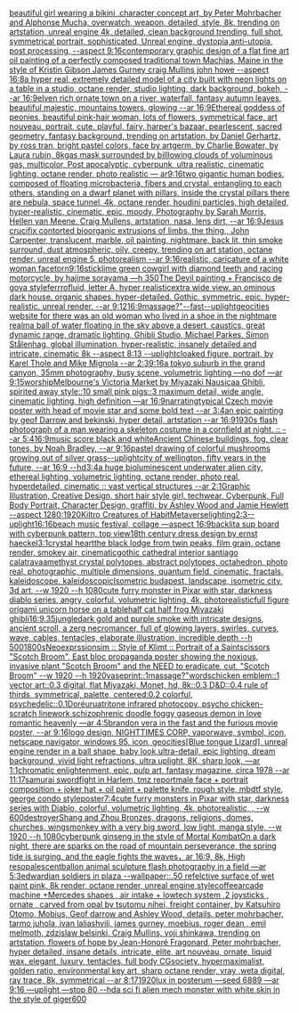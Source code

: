 [beautiful girl wearing a bikini ,character concept art, by Peter Mohrbacher and Alphonse Mucha, overwatch, weapon, detailed, style, 8k, trending on artstation, unreal engine 4k, detailed, clean background trending, full shot, symmetrical portrait, sophisticated, Unreal engine, dystopia,anti-utopia, post processing, --aspect 9:16](https://www.ebank.nz/aiartgenerator?category=beautiful%20girl%20wearing%20a%20bikini%20%2Ccharacter%20concept%20art%2C%20by%20Peter%20Mohrbacher%20and%20Alphonse%20Mucha%2C%20overwatch%2C%20weapon%2C%20detailed%2C%20style%2C%208k%2C%20trending%20on%20artstation%2C%20unreal%20engine%204k%2C%20detailed%2C%20clean%20background%20trending%2C%20full%20shot%2C%20symmetrical%20portrait%2C%20sophisticated%2C%20Unreal%20engine%2C%20dystopia%2Canti-utopia%2C%20post%20processing%2C%20--aspect%209%3A16)[contemporary graphic design of a flat fine art oil painting of a perfectly composed traditional town Machias, Maine in the style of Kristin Gibson James Gurney craig Mullins john howe --aspect 16:8](https://www.ebank.nz/aiartgenerator?category=contemporary%20graphic%20design%20of%20a%20flat%20fine%20art%20oil%20painting%20of%20a%20perfectly%20composed%20traditional%20town%20Machias%2C%20Maine%20in%20the%20style%20of%20Kristin%20Gibson%20James%20Gurney%20craig%20Mullins%20john%20howe%20--aspect%2016%3A8)[a hyper real, extremely detailed model of a city built with neon lights on a table in a studio, octane render, studio lighting, dark background, bokeh, --ar 16:9](https://www.ebank.nz/aiartgenerator?category=a%20hyper%20real%2C%20extremely%20detailed%20model%20of%20a%20city%20built%20with%20neon%20lights%20on%20a%20table%20in%20a%20studio%2C%20octane%20render%2C%20studio%20lighting%2C%20dark%20background%2C%20bokeh%2C%20--ar%2016%3A9)[elven rich ornate town on a river, waterfall, fantasy autumn leaves, beautiful majestic, mountains towers, glowing --ar 16:9](https://www.ebank.nz/aiartgenerator?category=elven%20rich%20ornate%20town%20on%20a%20river%2C%20waterfall%2C%20fantasy%20autumn%20leaves%2C%20beautiful%20majestic%2C%20mountains%20towers%2C%20glowing%20--ar%2016%3A9)[Ethereal goddess of peonies, beautiful pink-hair woman, lots of flowers, symmetrical face, art nouveau, portrait, cute, playful, fairy, harper's bazaar, pearlescent, sacred geometry, fantasy background, trending on artstation, by Daniel Gerhartz, by ross tran, bright pastel colors, face by artgerm, by Charlie Bowater, by Laura rubin, 8k](https://www.ebank.nz/aiartgenerator?category=Ethereal%20goddess%20of%20peonies%2C%20beautiful%20pink-hair%20woman%2C%20lots%20of%20flowers%2C%20symmetrical%20face%2C%20art%20nouveau%2C%20portrait%2C%20cute%2C%20playful%2C%20fairy%2C%20harper%27s%20bazaar%2C%20pearlescent%2C%20sacred%20geometry%2C%20fantasy%20background%2C%20trending%20on%20artstation%2C%20by%20Daniel%20Gerhartz%2C%20by%20ross%20tran%2C%20bright%20pastel%20colors%2C%20face%20by%20artgerm%2C%20by%20Charlie%20Bowater%2C%20by%20Laura%20rubin%2C%208k)[gas mask surrounded by billlowing clouds of voluminous gas, multicolor, Post apocalyptic, cyberpunk, ultra realistic, cinematic lighting, octane render, photo realistic — ar9:16](https://www.ebank.nz/aiartgenerator?category=gas%20mask%20surrounded%20by%20billlowing%20clouds%20of%20voluminous%20gas%2C%20multicolor%2C%20Post%20apocalyptic%2C%20cyberpunk%2C%20ultra%20realistic%2C%20cinematic%20lighting%2C%20octane%20render%2C%20photo%20realistic%20%E2%80%94%20ar9%3A16)[two gigantic human bodies, composed of floating microbacteria, fibers and crystal, entangling to each others, standing on a dwarf planet with pillars, inside the crystal pillars there are nebula, space tunnel, 4k, octane render, houdini particles, high detailed, hyper-realistic, cinematic, epic, moody, Photography by Sarah Morris, Hellen van Meene, Craig Mullens, artstation, nasa, lens dirt, --ar 16:9](https://www.ebank.nz/aiartgenerator?category=two%20gigantic%20human%20bodies%2C%20composed%20of%20floating%20microbacteria%2C%20fibers%20and%20crystal%2C%20entangling%20to%20each%20others%2C%20standing%20on%20a%20dwarf%20planet%20with%20pillars%2C%20inside%20the%20crystal%20pillars%20there%20are%20nebula%2C%20space%20tunnel%2C%204k%2C%20octane%20render%2C%20houdini%20particles%2C%20high%20detailed%2C%20hyper-realistic%2C%20cinematic%2C%20epic%2C%20moody%2C%20Photography%20by%20Sarah%20Morris%2C%20Hellen%20van%20Meene%2C%20Craig%20Mullens%2C%20artstation%2C%20nasa%2C%20lens%20dirt%2C%20--ar%2016%3A9)[Jesus crucifix contorted bioorganic extrusions of limbs, the thing,, John Carpenter, translucent, marble, oil painting, nightmare, back lit, thin smoke surround, dust atmospheric, oily, creepy, trending on art station, octane render, unreal engine 5, photorealism --ar 9:16](https://www.ebank.nz/aiartgenerator?category=Jesus%20crucifix%20contorted%20bioorganic%20extrusions%20of%20limbs%2C%20the%20thing%2C%2C%20John%20Carpenter%2C%20translucent%2C%20marble%2C%20oil%20painting%2C%20nightmare%2C%20back%20lit%2C%20thin%20smoke%20surround%2C%20dust%20atmospheric%2C%20oily%2C%20creepy%2C%20trending%20on%20art%20station%2C%20octane%20render%2C%20unreal%20engine%205%2C%20photorealism%20--ar%209%3A16)[realistic, caricature of a white woman face](https://www.ebank.nz/aiartgenerator?category=realistic%2C%20caricature%20of%20a%20white%20woman%20face)[torn](https://www.ebank.nz/aiartgenerator?category=torn)[9:16](https://www.ebank.nz/aiartgenerator?category=9%3A16)[stick](https://www.ebank.nz/aiartgenerator?category=stick)[lime green cowgirl with diamond teeth and racing motorcycle, by hajime sorayama —h 350](https://www.ebank.nz/aiartgenerator?category=lime%20green%20cowgirl%20with%20diamond%20teeth%20and%20racing%20motorcycle%2C%20by%20hajime%20sorayama%20%E2%80%94h%20350)[The Devil painting + Francisco de goya style](https://www.ebank.nz/aiartgenerator?category=The%20Devil%20painting%20%2B%20Francisco%20de%20goya%20style)[ferrrofluid, letter A, hyper realistic](https://www.ebank.nz/aiartgenerator?category=ferrrofluid%2C%20letter%20A%2C%20hyper%20realistic)[extra wide view. an ominous dark house. organic shapes. hyper-detailed. Gothic. symmetric. epic. hyper-realistic. unreal render. --ar 9:12](https://www.ebank.nz/aiartgenerator?category=extra%20wide%20view.%20an%20ominous%20dark%20house.%20organic%20shapes.%20hyper-detailed.%20Gothic.%20symmetric.%20epic.%20hyper-realistic.%20unreal%20render.%20--ar%209%3A12)[16:9](https://www.ebank.nz/aiartgenerator?category=16%3A9)[massage?"](https://www.ebank.nz/aiartgenerator?category=massage%3F%22)[--fast](https://www.ebank.nz/aiartgenerator?category=--fast)[--uplight](https://www.ebank.nz/aiartgenerator?category=--uplight)[geocities website for there was an old woman who lived in a shoe in the nightmare realm](https://www.ebank.nz/aiartgenerator?category=geocities%20website%20for%20there%20was%20an%20old%20woman%20who%20lived%20in%20a%20shoe%20in%20the%20nightmare%20realm)[a ball of water floating in the sky above a desert, caustics, great dynamic range, dramatic lighting, Ghibli Studio, Michael Parkes, Simon Stålenhag, global illumination, hyper-realistic, insanely detailed and intricate, cinematic 8k --aspect 8:13 --uplight](https://www.ebank.nz/aiartgenerator?category=a%20ball%20of%20water%20floating%20in%20the%20sky%20above%20a%20desert%2C%20caustics%2C%20great%20dynamic%20range%2C%20dramatic%20lighting%2C%20Ghibli%20Studio%2C%20Michael%20Parkes%2C%20Simon%20St%C3%A5lenhag%2C%20global%20illumination%2C%20hyper-realistic%2C%20insanely%20detailed%20and%20intricate%2C%20cinematic%208k%20--aspect%208%3A13%20--uplight)[cloaked figure, portrait, by Karel Thole and Mike Mignola --ar 2:3](https://www.ebank.nz/aiartgenerator?category=cloaked%20figure%2C%20portrait%2C%20by%20Karel%20Thole%20and%20Mike%20Mignola%20--ar%202%3A3)[9:16](https://www.ebank.nz/aiartgenerator?category=9%3A16)[a tokyo suburb in the grand canyon, 35mm photography, busy scene, volumetric lighting —no dof —ar 9:15](https://www.ebank.nz/aiartgenerator?category=a%20tokyo%20suburb%20in%20the%20grand%20canyon%2C%2035mm%20photography%2C%20busy%20scene%2C%20volumetric%20lighting%20%E2%80%94no%20dof%20%E2%80%94ar%209%3A15)[worship](https://www.ebank.nz/aiartgenerator?category=worship)[Melbourne's Victoria Market by Miyazaki Nausicaa Ghibli, spirited away style::10 small pink pigs::3 maximum detail, wide angle, cinematic lighting, high definition —ar 16:9](https://www.ebank.nz/aiartgenerator?category=Melbourne%27s%20Victoria%20Market%20by%20Miyazaki%20Nausicaa%20Ghibli%2C%20spirited%20away%20style%3A%3A10%20small%20pink%20pigs%3A%3A3%20maximum%20detail%2C%20wide%20angle%2C%20cinematic%20lighting%2C%20high%20definition%20%E2%80%94ar%2016%3A9)[narrating](https://www.ebank.nz/aiartgenerator?category=narrating)[typical Czech movie poster with head of movie star and some bold text --ar 3:4](https://www.ebank.nz/aiartgenerator?category=typical%20Czech%20movie%20poster%20with%20head%20of%20movie%20star%20and%20some%20bold%20text%20--ar%203%3A4)[an epic painting by geof Darrow and bekinski, hyper detail, artstation --ar 16:9](https://www.ebank.nz/aiartgenerator?category=an%20epic%20painting%20by%20geof%20Darrow%20and%20bekinski%2C%20hyper%20detail%2C%20artstation%20--ar%2016%3A9)[1930s flash photograph of a man wearing a skeleton costume in a cornfield at night. :: --ar 5:4](https://www.ebank.nz/aiartgenerator?category=1930s%20flash%20photograph%20of%20a%20man%20wearing%20a%20skeleton%20costume%20in%20a%20cornfield%20at%20night.%20%3A%3A%20--ar%205%3A4)[16:9](https://www.ebank.nz/aiartgenerator?category=16%3A9)[music score black and white](https://www.ebank.nz/aiartgenerator?category=music%20score%20black%20and%20white)[Ancient Chinese buildings, fog, clear tones, by Noah Bradley, --ar 9:16](https://www.ebank.nz/aiartgenerator?category=Ancient%20Chinese%20buildings%2C%20fog%2C%20clear%20tones%2C%20by%20Noah%20Bradley%2C%20--ar%209%3A16)[pastel drawing of colorful mushrooms growing out of silver grass](https://www.ebank.nz/aiartgenerator?category=pastel%20drawing%20of%20colorful%20mushrooms%20growing%20out%20of%20silver%20grass)[--uplight](https://www.ebank.nz/aiartgenerator?category=--uplight)[city of wellington, fifty years in the future, --ar 16:9 --hd](https://www.ebank.nz/aiartgenerator?category=city%20of%20wellington%2C%20fifty%20years%20in%20the%20future%2C%20--ar%2016%3A9%20--hd)[3:4](https://www.ebank.nz/aiartgenerator?category=3%3A4)[a huge bioluminescent underwater alien city, ethereal lighting, volumetric lighting, octane render, photo real, hyperdetailed, cinematic :: vast vertical structures --ar 2:1](https://www.ebank.nz/aiartgenerator?category=a%20huge%20bioluminescent%20underwater%20alien%20city%2C%20ethereal%20lighting%2C%20volumetric%20lighting%2C%20octane%20render%2C%20photo%20real%2C%20hyperdetailed%2C%20cinematic%20%3A%3A%20vast%20vertical%20structures%20--ar%202%3A1)[Graphic Illustration, Creative Design, short hair style girl, techwear, Cyberpunk, Full Body Portrait, Character Design, graffiti, by Ashley Wood and Jamie Hewlett --aspect 1280:1920](https://www.ebank.nz/aiartgenerator?category=Graphic%20Illustration%2C%20Creative%20Design%2C%20short%20hair%20style%20girl%2C%20techwear%2C%20Cyberpunk%2C%20Full%20Body%20Portrait%2C%20Character%20Design%2C%20graffiti%2C%20by%20Ashley%20Wood%20and%20Jamie%20Hewlett%20--aspect%201280%3A1920)[Kiltro Creatures of Habit](https://www.ebank.nz/aiartgenerator?category=Kiltro%20Creatures%20of%20Habit)[Metaverse](https://www.ebank.nz/aiartgenerator?category=Metaverse)[lighting](https://www.ebank.nz/aiartgenerator?category=lighting)[2:3](https://www.ebank.nz/aiartgenerator?category=2%3A3)[--uplight](https://www.ebank.nz/aiartgenerator?category=--uplight)[16:16](https://www.ebank.nz/aiartgenerator?category=16%3A16)[beach music festival, collage —aspect 16:9](https://www.ebank.nz/aiartgenerator?category=beach%20music%20festival%2C%20collage%20%E2%80%94aspect%2016%3A9)[backlit](https://www.ebank.nz/aiartgenerator?category=backlit)[a sup board with cyberpunk pattern, top view](https://www.ebank.nz/aiartgenerator?category=a%20sup%20board%20with%20cyberpunk%20pattern%2C%20top%20view)[18th century dress design by ernst haeckel](https://www.ebank.nz/aiartgenerator?category=18th%20century%20dress%20design%20by%20ernst%20haeckel)[3:1](https://www.ebank.nz/aiartgenerator?category=3%3A1)[crystal heart](https://www.ebank.nz/aiartgenerator?category=crystal%20heart)[the black lodge from twin peaks, film grain, octane render, smokey air, cinematic](https://www.ebank.nz/aiartgenerator?category=the%20black%20lodge%20from%20twin%20peaks%2C%20film%20grain%2C%20octane%20render%2C%20smokey%20air%2C%20cinematic)[gothic cathedral interior santiago calatrava](https://www.ebank.nz/aiartgenerator?category=gothic%20cathedral%20interior%20santiago%20calatrava)[amethyst crystal polytopes, abstract polytopes, octahedron, photo real, photographic, multiple dimensions, quantum field, cinematic, fractals, kaleidoscope, kaleidoscopic](https://www.ebank.nz/aiartgenerator?category=amethyst%20crystal%20polytopes%2C%20abstract%20polytopes%2C%20octahedron%2C%20photo%20real%2C%20photographic%2C%20multiple%20dimensions%2C%20quantum%20field%2C%20cinematic%2C%20fractals%2C%20kaleidoscope%2C%20kaleidoscopic)[Isometric budapest, landscape, isometric city, 3d art, --w 1920 --h 1080](https://www.ebank.nz/aiartgenerator?category=Isometric%20budapest%2C%20landscape%2C%20isometric%20city%2C%203d%20art%2C%20--w%201920%20--h%201080)[cute furry monster in Pixar with star, darkness diablo series, angry, colorful, volumetric lighting, 4k, photorealistic](https://www.ebank.nz/aiartgenerator?category=cute%20furry%20monster%20in%20Pixar%20with%20star%2C%20darkness%20diablo%20series%2C%20angry%2C%20colorful%2C%20volumetric%20lighting%2C%204k%2C%20photorealistic)[full figure origami unicorn horse on a table](https://www.ebank.nz/aiartgenerator?category=full%20figure%20origami%20unicorn%20horse%20on%20a%20table)[half cat half frog Miyazaki ghibli](https://www.ebank.nz/aiartgenerator?category=half%20cat%20half%20frog%20Miyazaki%20ghibli)[16:9](https://www.ebank.nz/aiartgenerator?category=16%3A9)[.35](https://www.ebank.nz/aiartgenerator?category=.35)[jungle](https://www.ebank.nz/aiartgenerator?category=jungle)[dark gold and purple smoke with intricate designs, ancient scroll, a zerg necromancer, full of glowing layers, swirles, curves, wave, cables, tentacles, elaborate illustration, incredible depth --h 500](https://www.ebank.nz/aiartgenerator?category=dark%20gold%20and%20purple%20smoke%20with%20intricate%20designs%2C%20ancient%20scroll%2C%20a%20zerg%20necromancer%2C%20full%20of%20glowing%20layers%2C%20swirles%2C%20curves%2C%20wave%2C%20cables%2C%20tentacles%2C%20elaborate%20illustration%2C%20incredible%20depth%20--h%20500)[1800s](https://www.ebank.nz/aiartgenerator?category=1800s)[Neoexprssionsim :: Style of Klimt :: Portrait of a Saint](https://www.ebank.nz/aiartgenerator?category=Neoexprssionsim%20%3A%3A%20Style%20of%20Klimt%20%3A%3A%20Portrait%20of%20a%20Saint)[scissors "Scotch Broom", East  bloc propaganda poster showing the noxious, invasive plant "Scotch Broom" and the NEED to eradicate, cut, "Scotch Broom" --w 1920 --h 1920](https://www.ebank.nz/aiartgenerator?category=scissors%20%22Scotch%20Broom%22%2C%20East%20%20bloc%20propaganda%20poster%20showing%20the%20noxious%2C%20invasive%20plant%20%22Scotch%20Broom%22%20and%20the%20NEED%20to%20eradicate%2C%20cut%2C%20%22Scotch%20Broom%22%20--w%201920%20--h%201920)[vase](https://www.ebank.nz/aiartgenerator?category=vase)[print::1](https://www.ebank.nz/aiartgenerator?category=print%3A%3A1)[massage?"](https://www.ebank.nz/aiartgenerator?category=massage%3F%22)[words](https://www.ebank.nz/aiartgenerator?category=words)[chicken emblem::1 vector art::0.3 digital, flat Miyazaki, Monet, hd, 8k::0.3 D&D::0.4 rule of thirds, symmetrical, palette, centered:0.2 colorful, psychedelic::0.1](https://www.ebank.nz/aiartgenerator?category=chicken%20emblem%3A%3A1%20vector%20art%3A%3A0.3%20digital%2C%20flat%20Miyazaki%2C%20Monet%2C%20hd%2C%208k%3A%3A0.3%20D%26D%3A%3A0.4%20rule%20of%20thirds%2C%20symmetrical%2C%20palette%2C%20centered%3A0.2%20colorful%2C%20psychedelic%3A%3A0.1)[Doré](https://www.ebank.nz/aiartgenerator?category=Dor%C3%A9)[urua](https://www.ebank.nz/aiartgenerator?category=urua)[tritone infrared photocopy, psycho chicken-scratch linework schizophrenic doodle foggy gaseous demon in love romantic heavenly —ar 4:5](https://www.ebank.nz/aiartgenerator?category=tritone%20infrared%20photocopy%2C%20psycho%20chicken-scratch%20linework%20schizophrenic%20doodle%20foggy%20gaseous%20demon%20in%20love%20romantic%20heavenly%20%E2%80%94ar%204%3A5)[brandon vera in the fast and the furious movie poster, --ar 9:16](https://www.ebank.nz/aiartgenerator?category=brandon%20vera%20in%20the%20fast%20and%20the%20furious%20movie%20poster%2C%20--ar%209%3A16)[logo design, NIGHTTIMES CORP, vaporwave, symbol, icon, netscape navigator, windows 95, icon, geocities](https://www.ebank.nz/aiartgenerator?category=logo%20design%2C%20NIGHTTIMES%20CORP%2C%20vaporwave%2C%20symbol%2C%20icon%2C%20netscape%20navigator%2C%20windows%2095%2C%20icon%2C%20geocities)[[Blue tongue Lizard], unreal engine render in a ball shape, baby look,ultra-detail, epic lighting, dream background, vivid light refractions, ultra uplight, 8K, sharp look,  —ar 1:1](https://www.ebank.nz/aiartgenerator?category=%5BBlue%20tongue%20Lizard%5D%2C%20unreal%20engine%20render%20in%20a%20ball%20shape%2C%20baby%20look%2Cultra-detail%2C%20epic%20lighting%2C%20dream%20background%2C%20vivid%20light%20refractions%2C%20ultra%20uplight%2C%208K%2C%20sharp%20look%2C%20%20%E2%80%94ar%201%3A1)[chromatic enlightenment, epic, pulp art, fantasy magazine, circa 1978 --ar 11:17](https://www.ebank.nz/aiartgenerator?category=chromatic%20enlightenment%2C%20epic%2C%20pulp%20art%2C%20fantasy%20magazine%2C%20circa%201978%20--ar%2011%3A17)[samurai swordfight in Harlem, tmz report](https://www.ebank.nz/aiartgenerator?category=samurai%20swordfight%20in%20Harlem%2C%20tmz%20report)[male face + portrait composition + joker hat + oil paint + palette knife, rough style, mbdtf style, george condo style](https://www.ebank.nz/aiartgenerator?category=male%20face%20%2B%20portrait%20composition%20%2B%20joker%20hat%20%2B%20oil%20paint%20%2B%20palette%20knife%2C%20rough%20style%2C%20mbdtf%20style%2C%20george%20condo%20style)[poster](https://www.ebank.nz/aiartgenerator?category=poster)[7:4](https://www.ebank.nz/aiartgenerator?category=7%3A4)[cute furry monsters in Pixar with star, darkness series with Diablo, colorful, volumetric lighting, 4k, photorealistic, , --w 600](https://www.ebank.nz/aiartgenerator?category=cute%20furry%20monsters%20in%20Pixar%20with%20star%2C%20darkness%20series%20with%20Diablo%2C%20colorful%2C%20volumetric%20lighting%2C%204k%2C%20photorealistic%2C%20%2C%20--w%20600)[](https://www.ebank.nz/aiartgenerator?category=)[destroyer](https://www.ebank.nz/aiartgenerator?category=destroyer)[Shang and Zhou Bronzes, dragons, religions, domes, churches, wings](https://www.ebank.nz/aiartgenerator?category=Shang%20and%20Zhou%20Bronzes%2C%20dragons%2C%20religions%2C%20domes%2C%20churches%2C%20wings)[monkey with a very big sword, low light, manga style, --w 1920 --h 1080](https://www.ebank.nz/aiartgenerator?category=monkey%20with%20a%20very%20big%20sword%2C%20low%20light%2C%20manga%20style%2C%20--w%201920%20--h%201080)[cyberpunk ginseng in the style of Mortal Kombat](https://www.ebank.nz/aiartgenerator?category=cyberpunk%20ginseng%20in%20the%20style%20of%20Mortal%20Kombat)[On a dark night, there are sparks on the road of mountain perseverance, the spring tide is surging, and the eagle fights the waves，ar 16:9, 8k, High res](https://www.ebank.nz/aiartgenerator?category=On%20a%20dark%20night%2C%20there%20are%20sparks%20on%20the%20road%20of%20mountain%20perseverance%2C%20the%20spring%20tide%20is%20surging%2C%20and%20the%20eagle%20fights%20the%20waves%EF%BC%8Car%2016%3A9%2C%208k%2C%20High%20res)[opalescent](https://www.ebank.nz/aiartgenerator?category=opalescent)[ballon animal sculpture flash photography in a field —ar 5:3](https://www.ebank.nz/aiartgenerator?category=ballon%20animal%20sculpture%20flash%20photography%20in%20a%20field%20%E2%80%94ar%205%3A3)[edwardian soldiers in plaza --wallpaper](https://www.ebank.nz/aiartgenerator?category=edwardian%20soldiers%20in%20plaza%20--wallpaper)[::.50 refelctive surface of wet paint pink, 8k render, octane render, unreal engine,](https://www.ebank.nz/aiartgenerator?category=%3A%3A.50%20refelctive%20surface%20of%20wet%20paint%20pink%2C%208k%20render%2C%20octane%20render%2C%20unreal%20engine%2C)[style](https://www.ebank.nz/aiartgenerator?category=style)[coffee](https://www.ebank.nz/aiartgenerator?category=coffee)[arcade machine +Mercedes shapes , air intake + lowtech system ,2 joysticks , ornate , carved from opal by tsutomu nihei, freight container, by Katsuhiro Otomo, Mobius, Geof darrow and Ashley Wood, details, peter mohrbacher, tarmo juhola, ivan laliashvili, james gurney, moebius, roger dean , emil melmoth, zdzislaw belsinki, Craig Mullins, yoji shinkawa, trending on artstation, flowers of hope by Jean-Honoré Fragonard, Peter mohrbacher, hyper detailed, insane details, intricate, elite, art nouveau, ornate, liquid wax, elegant, luxury, tentacles, full body CGsociety, hypermaximalist, golden ratio, environmental key art, sharp octane render, vray ,weta digital, ray trace, 8k, symmetrical --ar 8:17](https://www.ebank.nz/aiartgenerator?category=arcade%20machine%20%2BMercedes%20shapes%20%2C%20air%20intake%20%2B%20lowtech%20system%20%2C2%20joysticks%20%2C%20ornate%20%2C%20carved%20from%20opal%20by%20tsutomu%20nihei%2C%20freight%20container%2C%20by%20Katsuhiro%20Otomo%2C%20Mobius%2C%20Geof%20darrow%20and%20Ashley%20Wood%2C%20details%2C%20peter%20mohrbacher%2C%20tarmo%20juhola%2C%20ivan%20laliashvili%2C%20james%20gurney%2C%20moebius%2C%20roger%20dean%20%2C%20emil%20melmoth%2C%20zdzislaw%20belsinki%2C%20Craig%20Mullins%2C%20yoji%20shinkawa%2C%20trending%20on%20artstation%2C%20flowers%20of%20hope%20by%20Jean-Honor%C3%A9%20Fragonard%2C%20Peter%20mohrbacher%2C%20hyper%20detailed%2C%20insane%20details%2C%20intricate%2C%20elite%2C%20art%20nouveau%2C%20ornate%2C%20liquid%20wax%2C%20elegant%2C%20luxury%2C%20tentacles%2C%20full%20body%20CGsociety%2C%20hypermaximalist%2C%20golden%20ratio%2C%20environmental%20key%20art%2C%20sharp%20octane%20render%2C%20vray%20%2Cweta%20digital%2C%20ray%20trace%2C%208k%2C%20symmetrical%20--ar%208%3A17)[1920](https://www.ebank.nz/aiartgenerator?category=1920)[lux in posterum —seed 6889 —ar 9:16 —uplight —stop 80 --hd](https://www.ebank.nz/aiartgenerator?category=lux%20in%20posterum%20%E2%80%94seed%206889%20%E2%80%94ar%209%3A16%20%E2%80%94uplight%20%E2%80%94stop%2080%20--hd)[a sci fi alien mech monster with white skin in the style of giger](https://www.ebank.nz/aiartgenerator?category=a%20sci%20fi%20alien%20mech%20monster%20with%20white%20skin%20in%20the%20style%20of%20giger)[600](https://www.ebank.nz/aiartgenerator?category=600)